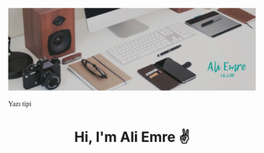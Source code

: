 <img src="https://github.com/AliEmreUlus/aliemreulus/blob/main/banner.JPG?raw=true">

<font face="Tahoma"> Yazı tipi </font> 
<h1 align="center">Hi, I'm Ali Emre ✌️</h1>

<!--
**AliEmreUlus/aliemreulus** is a ✨ _special_ ✨ repository because its `README.md` (this file) appears on your GitHub profile.

Here are some ideas to get you started:

- 🔭 I’m currently working on ...
- 🌱 I’m currently learning ...
- 👯 I’m looking to collaborate on ...
- 🤔 I’m looking for help with ...
- 💬 Ask me about ...
- 📫 How to reach me: ...
- 😄 Pronouns: ...
- ⚡ Fun fact: ...
-->
